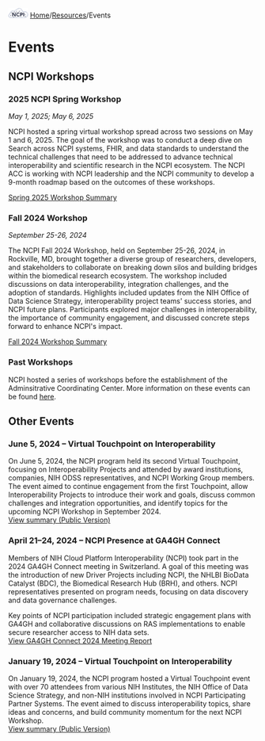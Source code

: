 <img src="https://github.com/NIH-NCPI/.github/blob/main/profile/ncpi-logo-close-crop.png" width="40" alt="NCPI Logo"/> [Home](https://github.com/NIH-NCPI)/[Resources](README.md)/Events

<h1> Events </h1>

<h2> NCPI Workshops </h2>
<h3> 2025 NCPI Spring Workshop </h3>

*May 1, 2025; May 6, 2025*

NCPI hosted a spring virtual workshop spread across two sessions on May 1 and 6, 2025. The goal of the workshop was to conduct a deep dive on Search across NCPI systems, FHIR, and data standards to understand the technical challenges that need to be addressed to advance technical interoperability and scientific research in the NCPI ecosystem. The NCPI ACC is working with NCPI leadership and the NCPI community to develop a 9-month roadmap based on the outcomes of these workshops.

[Spring 2025 Workshop Summary](Spring-2025-Workshop.md)


<h3> Fall 2024 Workshop </h3>

*September 25-26, 2024*

The NCPI Fall 2024 Workshop, held on September 25-26, 2024, in Rockville, MD, brought together a diverse group of researchers, developers, and stakeholders to collaborate on breaking down silos and building bridges within the biomedical research ecosystem. The workshop included discussions on data interoperability, integration challenges, and the adoption of standards. Highlights included updates from the NIH Office of Data Science Strategy, interoperability project teams' success stories, and NCPI future plans. Participants explored major challenges in interoperability, the importance of community engagement, and discussed concrete steps forward to enhance NCPI's impact.

[Fall 2024 Workshop Summary](Fall-2024-Workshop.md)


<h3> Past Workshops </h3>

NCPI hosted a series of workshops before the establishment of the Adminsitrative Coordinating Center. More information on these events can be found [here](Past_Workshops.md). 

<h2> Other Events </h2>

<h3> June 5, 2024 – Virtual Touchpoint on Interoperability </h3>

On June 5, 2024, the NCPI program held its second Virtual Touchpoint, focusing on Interoperability Projects and attended by award institutions, companies, NIH ODSS representatives, and NCPI Working Group members. The event aimed to continue engagement from the first Touchpoint, allow Interoperability Projects to introduce their work and goals, discuss common challenges and integration opportunities, and identify topics for the upcoming NCPI Workshop in September 2024.  
[View summary (Public Version)](Workshop_Resources/NCPI_Virtual_Touchpoint_June_2024_Readout.pdf)

<h3> April 21–24, 2024 – NCPI Presence at GA4GH Connect </h3>

Members of NIH Cloud Platform Interoperability (NCPI) took part in the 2024 GA4GH Connect meeting in Switzerland. A goal of this meeting was the introduction of new Driver Projects including NCPI, the NHLBI BioData Catalyst (BDC), the Biomedical Research Hub (BRH), and others. NCPI representatives presented on program needs, focusing on data discovery and data governance challenges.

Key points of NCPI participation included strategic engagement plans with GA4GH and collaborative discussions on RAS implementations to enable secure researcher access to NIH data sets.  
[View GA4GH Connect 2024 Meeting Report](Workshop_Resources/GA4GH_Connect_2024_Meeting_Report.pdf)

<h3> January 19, 2024 – Virtual Touchpoint on Interoperability </h3>

On January 19, 2024, the NCPI program hosted a Virtual Touchpoint event with over 70 attendees from various NIH Institutes, the NIH Office of Data Science Strategy, and non-NIH institutions involved in NCPI Participating Partner Systems. The event aimed to discuss interoperability topics, share ideas and concerns, and build community momentum for the next NCPI Workshop.  
[View summary (Public Version)](Workshop_Resources/NCPI_Virtual_Touchpoint_January_2024_Readout.pdf)
